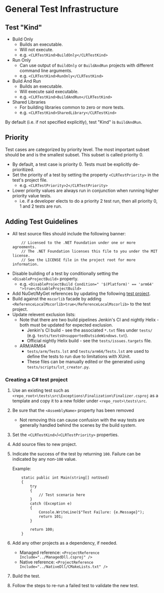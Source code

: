 # General Test Infrastructure

## Test "Kind"

* Build Only
  * Builds an executable.
  * Will not execute.
  * e.g. `<CLRTestKind>BuildOnly</CLRTestKind>`
* Run Only
  * Can use output of `BuildOnly` or `BuildAndRun` projects with different command line arguments.
  * e.g. `<CLRTestKind>RunOnly</CLRTestKind>`
* Build And Run
  * Builds an executable.
  * Will execute said executable.
  * e.g. `<CLRTestKind>BuildAndRun</CLRTestKind>`
* Shared Libraries
  * For building libraries common to zero or more tests.
  * e.g. `<CLRTestKind>SharedLibrary</CLRTestKind>`

By default (i.e. if not specified explicitly), test "Kind" is `BuildAndRun`.

## Priority

Test cases are categorized by priority level. The most important subset should be and is the smallest subset. This subset is called priority 0.

* By default, a test case is priority 0. Tests must be explicitly de-prioritized.
* Set the priority of a test by setting the property `<CLRTestPriority>` in the test's project file.
  * e.g. `<CLRTestPriority>2</CLRTestPriority>`
* Lower priority values are always run in conjunction when running higher priority value tests.
  * i.e. if a developer elects to do a priority 2 test run, then all priority 0, 1 and 2 tests are run.

## Adding Test Guidelines

* All test source files should include the following banner:
    ```
        // Licensed to the .NET Foundation under one or more agreements.
        // The .NET Foundation licenses this file to you under the MIT license.
        // See the LICENSE file in the project root for more information.
    ```
* Disable building of a test by conditionally setting the `<DisableProjectBuild>` property.
	* e.g. `<DisableProjectBuild Condition=" '$(Platform)' == 'arm64' ">true</DisableProjectBuild>`
* Add NuGet/MyGet references by updating the following [test project](https://github.com/dotnet/coreclr/blob/master/tests/src/Common/test_dependencies/test_dependencies.csproj).
* Build against the `mscorlib` facade by adding `<ReferenceLocalMscorlib>true</ReferenceLocalMscorlib>` to the test project.
* Update relevent exclusion lists:
  * Note that there are two build pipelines Jenkin's CI and nightly Helix - both must be updated for expected exclusion.
    * Jenkin's CI build - see the associated `*.txt` files under `tests/` (e.g. `tests/testsUnsupportedOutsideWindows.txt`).
    * Official nightly Helix build - see the `tests/issues.targets` file.
  * ARM/ARM64
    * `tests/arm/Tests.lst` and `tests/arm64/Tests.lst` are used to define the tests to run due to limitations with XUnit.
    * These files can be manually edited or the generated using `tests/scripts/lst_creator.py`.

### Creating a C# test project

1. Use an existing test such as `<repo_root>\tests\src\Exceptions\Finalization\Finalizer.csproj` as a template and copy it to a new folder under `<repo_root>\tests\src`.
1. Be sure that the `<AssemblyName>` property has been removed

    * Not removing this can cause confusion with the way tests are generally handled behind the scenes by the build system.

1. Set the `<CLRTestKind>`/`<CLRTestPriority>` properties.
1. Add source files to new project.
1. Indicate the success of the test by returning `100`. Failure can be indicated by any non-`100` value.

    Example:
    ```
        static public int Main(string[] notUsed)
        {
            try
            {
                // Test scenario here
            }
            catch (Exception e)
            {
                Console.WriteLine($"Test Failure: {e.Message}");
                return 101;
            }

            return 100;
        }
    ```

1. Add any other projects as a dependency, if needed.
    * Managed reference: `<ProjectReference Include="../ManagedDll.csproj" />`
    * Native reference: `<ProjectReference Include="../NativeDll/CMakeLists.txt" />`
1. Build the test.
1. Follow the steps to re-run a failed test to validate the new test.
